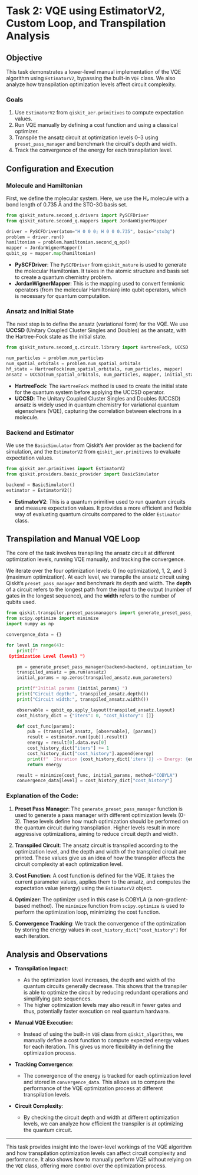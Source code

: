 
# Task 2: VQE using EstimatorV2, Custom Loop, and Transpilation Analysis

## Objective

This task demonstrates a lower-level manual implementation of the VQE algorithm using `EstimatorV2`, bypassing the built-in `VQE` class. We also analyze how transpilation optimization levels affect circuit complexity.

### Goals
1. Use `EstimatorV2` from `qiskit_aer.primitives` to compute expectation values.
2. Run VQE manually by defining a cost function and using a classical optimizer.
3. Transpile the ansatz circuit at optimization levels 0–3 using `preset_pass_manager` and benchmark the circuit's depth and width.
4. Track the convergence of the energy for each transpilation level.

## Configuration and Execution

### Molecule and Hamiltonian

First, we define the molecular system. Here, we use the H₂ molecule with a bond length of 0.735 Å and the STO-3G basis set.

```python
from qiskit_nature.second_q.drivers import PySCFDriver
from qiskit_nature.second_q.mappers import JordanWignerMapper

driver = PySCFDriver(atom="H 0 0 0; H 0 0 0.735", basis="sto3g")
problem = driver.run()
hamiltonian = problem.hamiltonian.second_q_op()
mapper = JordanWignerMapper()
qubit_op = mapper.map(hamiltonian)
```

- **PySCFDriver**: The `PySCFDriver` from `qiskit_nature` is used to generate the molecular Hamiltonian. It takes in the atomic structure and basis set to create a quantum chemistry problem.
- **JordanWignerMapper**: This is the mapping used to convert fermionic operators (from the molecular Hamiltonian) into qubit operators, which is necessary for quantum computation.

### Ansatz and Initial State

The next step is to define the ansatz (variational form) for the VQE. We use **UCCSD** (Unitary Coupled Cluster Singles and Doubles) as the ansatz, with the Hartree-Fock state as the initial state.

```python
from qiskit_nature.second_q.circuit.library import HartreeFock, UCCSD

num_particles = problem.num_particles
num_spatial_orbitals = problem.num_spatial_orbitals
hf_state = HartreeFock(num_spatial_orbitals, num_particles, mapper)
ansatz = UCCSD(num_spatial_orbitals, num_particles, mapper, initial_state=hf_state)
```

- **HartreeFock**: The `HartreeFock` method is used to create the initial state for the quantum system before applying the UCCSD operator. 
- **UCCSD**: The Unitary Coupled Cluster Singles and Doubles (UCCSD) ansatz is widely used in quantum chemistry for variational quantum eigensolvers (VQE), capturing the correlation between electrons in a molecule.

### Backend and Estimator

We use the `BasicSimulator` from Qiskit’s Aer provider as the backend for simulation, and the `EstimatorV2` from `qiskit_aer.primitives` to evaluate expectation values.

```python
from qiskit_aer.primitives import EstimatorV2
from qiskit.providers.basic_provider import BasicSimulator

backend = BasicSimulator()
estimator = EstimatorV2()
```

- **EstimatorV2**: This is a quantum primitive used to run quantum circuits and measure expectation values. It provides a more efficient and flexible way of evaluating quantum circuits compared to the older `Estimator` class.

## Transpilation and Manual VQE Loop

The core of the task involves transpiling the ansatz circuit at different optimization levels, running VQE manually, and tracking the convergence.

We iterate over the four optimization levels: 0 (no optimization), 1, 2, and 3 (maximum optimization). At each level, we transpile the ansatz circuit using Qiskit’s `preset_pass_manager` and benchmark its depth and width. The **depth** of a circuit refers to the longest path from the input to the output (number of gates in the longest sequence), and the **width** refers to the number of qubits used.

```python
from qiskit.transpiler.preset_passmanagers import generate_preset_pass_manager
from scipy.optimize import minimize
import numpy as np

convergence_data = {}

for level in range(4):
    print(f"
 Optimization Level {level} ")

    pm = generate_preset_pass_manager(backend=backend, optimization_level=level)
    transpiled_ansatz = pm.run(ansatz)
    initial_params = np.zeros(transpiled_ansatz.num_parameters)

    print(f"Initial params {initial_params} ")
    print("Circuit depth:", transpiled_ansatz.depth())
    print("Circuit width:", transpiled_ansatz.width())

    observable = qubit_op.apply_layout(transpiled_ansatz.layout)
    cost_history_dict = {"iters": 0, "cost_history": []}

    def cost_func(params):
        pub = (transpiled_ansatz, [observable], [params])
        result = estimator.run([pub]).result()
        energy = result[0].data.evs[0]
        cost_history_dict["iters"] += 1
        cost_history_dict["cost_history"].append(energy)
        print(f"  Iteration {cost_history_dict['iters']} -> Energy: {energy:.6f}")
        return energy

    result = minimize(cost_func, initial_params, method="COBYLA")
    convergence_data[level] = cost_history_dict["cost_history"]
```

### Explanation of the Code:

1. **Preset Pass Manager**: 
   The `generate_preset_pass_manager` function is used to generate a pass manager with different optimization levels (0-3). These levels define how much optimization should be performed on the quantum circuit during transpilation. Higher levels result in more aggressive optimizations, aiming to reduce circuit depth and width.
   
2. **Transpiled Circuit**:
   The ansatz circuit is transpiled according to the optimization level, and the depth and width of the transpiled circuit are printed. These values give us an idea of how the transpiler affects the circuit complexity at each optimization level.

3. **Cost Function**:
   A cost function is defined for the VQE. It takes the current parameter values, applies them to the ansatz, and computes the expectation value (energy) using the `EstimatorV2` object.

4. **Optimizer**:
   The optimizer used in this case is COBYLA (a non-gradient-based method). The `minimize` function from `scipy.optimize` is used to perform the optimization loop, minimizing the cost function.

5. **Convergence Tracking**:
   We track the convergence of the optimization by storing the energy values in `cost_history_dict["cost_history"]` for each iteration.

## Analysis and Observations

- **Transpilation Impact**:
  - As the optimization level increases, the depth and width of the quantum circuits generally decrease. This shows that the transpiler is able to optimize the circuit by reducing redundant operations and simplifying gate sequences.
  - The higher optimization levels may also result in fewer gates and thus, potentially faster execution on real quantum hardware.

- **Manual VQE Execution**:
  - Instead of using the built-in `VQE` class from `qiskit_algorithms`, we manually define a cost function to compute expected energy values for each iteration. This gives us more flexibility in defining the optimization process.

- **Tracking Convergence**:
  - The convergence of the energy is tracked for each optimization level and stored in `convergence_data`. This allows us to compare the performance of the VQE optimization process at different transpilation levels.

- **Circuit Complexity**:
  - By checking the circuit depth and width at different optimization levels, we can analyze how efficient the transpiler is at optimizing the quantum circuit.

---

This task provides insight into the lower-level workings of the VQE algorithm and how transpilation optimization levels can affect circuit complexity and performance. It also shows how to manually perform VQE without relying on the `VQE` class, offering more control over the optimization process.
